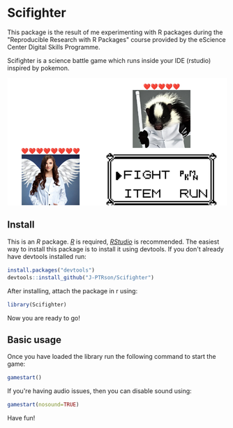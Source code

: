 # Scifighter

This package is the result of me experimenting with R packages during the "Reproducible Research with R Packages" course provided by the eScience Center Digital Skills Programme.

Scifighter is a science battle game which runs inside your IDE (rstudio) inspired by pokemon. 

![](inst/extdata/img/example/example_img.png)

## Install

This is an *R* package. [*R*](https://www.r-project.org/) is required, [*RStudio*](https://www.rstudio.com/) is recommended. The easiest way to install this package is to install it using devtools. If you don't already have devtools installed run:

``` r
install.packages("devtools")  
devtools::install_github("J-PTRson/Scifighter")
```

After installing, attach the package in r using:

``` r
library(Scifighter)
```

Now you are ready to go!

## Basic usage

Once you have loaded the library run the following command to start the game:

``` r
gamestart()
```

If you're having audio issues, then you can disable sound using:

```r
gamestart(nosound=TRUE)
```


Have fun!
